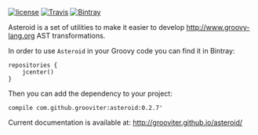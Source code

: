 [![license](https://img.shields.io/github/license/grooviter/asteroid.svg)](https://www.apache.org/licenses/LICENSE-2.0) [![Travis](https://img.shields.io/travis/grooviter/asteroid.svg)](https://travis-ci.org/grooviter/asteroid) [![Bintray](https://img.shields.io/bintray/v/grooviter/maven/asteroid.svg)](https://bintray.com/grooviter/maven/asteroid)

Asteroid is a set of utilities to make it easier to develop http://www.groovy-lang.org AST transformations.

In order to use `Asteroid` in your Groovy code you can find it in Bintray:

    repositories {
        jcenter()
    }

Then you can add the dependency to your project:

    compile com.github.grooviter:asteroid:0.2.7'

Current documentation is available at: http://grooviter.github.io/asteroid/
